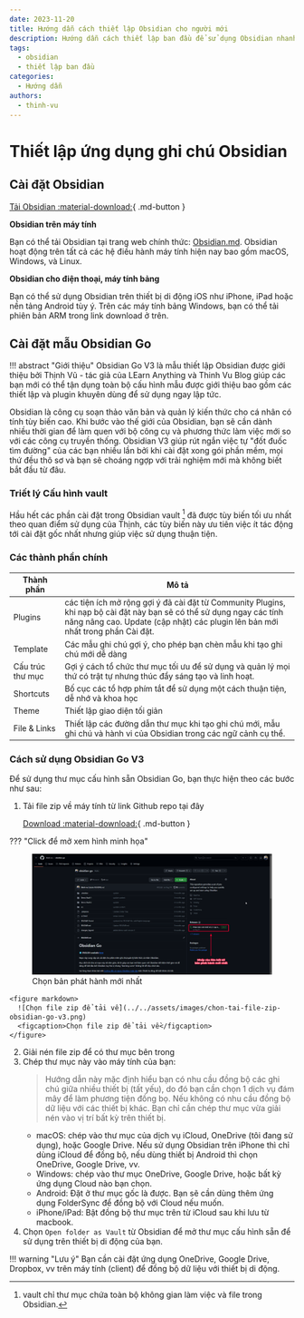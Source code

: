 ```yaml
---
date: 2023-11-20
title: Hướng dẫn cách thiết lập Obsidian cho người mới
description: Hướng dẫn cách thiết lập ban đầu để sử dụng Obsidian nhanh chóng.
tags:
  - obsidian
  - thiết lập ban đầu
categories:
  - Hướng dẫn
authors:
  - thinh-vu
---
```


# Thiết lập ứng dụng ghi chú Obsidian
## Cài đặt Obsidian

[Tải Obsidian :material-download:](https://obsidian.md/download){ .md-button }

**Obsidian trên máy tính**

Bạn có thể tải Obsidian tại trang web chính thức: [Obsidian.md](https://obsidian.md). Obsidian hoạt động trên tất cả các hệ điều hành máy tính hiện nay bao gồm macOS, Windows, và Linux.

**Obsidian cho điện thoại, máy tính bảng**

Bạn có thể sử dụng Obsidian trên thiết bị di động iOS như iPhone, iPad hoặc nền tảng Android tùy ý. Trên các máy tính bảng Windows, bạn có thể tải phiên bản ARM trong link download ở trên.

## Cài đặt mẫu Obsidian Go
!!! abstract "Giới thiệu"
	Obsidian Go V3 là mẫu thiết lập Obsidian được giới thiệu bởi Thịnh Vũ - tác giả của LEarn Anything và Thinh Vu Blog giúp các bạn mới có thể tận dụng toàn bộ cấu hình mẫu được giới thiệu bao gồm các thiết lập và plugin khuyên dùng để sử dụng ngay lập tức. 

Obsidian là công cụ soạn thảo văn bản và quản lý kiến thức cho cá nhân có tính tùy biến cao. Khi bước vào thế giới của Obsidian, bạn sẽ cần dành nhiều thời gian để làm quen với bộ công cụ và phương thức làm việc mới so với các công cụ truyền thống. Obsidian V3 giúp rút ngắn việc tự "đốt đuốc tìm đường" của các bạn nhiều lần bởi khi cài đặt xong gói phần mềm, mọi thứ đều thô sơ và bạn sẽ choáng ngợp với trải nghiệm mới mà không biết bắt đầu từ đâu.

### Triết lý Cấu hình vault
Hầu hết các phần cài đặt trong Obsidian vault [^1] đã được tùy biến tối ưu nhất theo quan điểm sử dụng của Thịnh, các tùy biến này ưu tiên việc ít tác động tới cài đặt gốc nhất nhưng giúp việc sử dụng thuận tiện.

[^1]: vault chỉ thư mục chứa toàn bộ không gian làm việc và file trong Obsidian.
### Các thành phần chính
Thành phần | Mô tả
--- | ---
Plugins | các tiện ích mở rộng gợi ý đã cài đặt từ Community Plugins, khi nạp bộ cài đặt này bạn sẽ có thể sử dụng ngay các tính năng nâng cao. Update (cập nhật) các plugin lên bản mới nhất trong phần Cài đặt.
Template | Các mẫu ghi chú gợi ý, cho phép bạn chèn mẫu khi tạo ghi chú mới dễ dàng
Cấu trúc thư mục | Gợi ý cách tổ chức thư mục tối ưu để sử dụng và quản lý mọi thứ có trật tự nhưng thúc đẩy sáng tạo và linh hoạt.
Shortcuts | Bố cục các tổ hợp phím tắt để sử dụng một cách thuận tiện, dễ nhớ và khoa học
Theme | Thiết lập giao diện tối giản
File & Links | Thiết lập các đường dẫn thư mục khi tạo ghi chú mới, mẫu ghi chú và hành vi của Obsidian trong các ngữ cảnh cụ thể.

### Cách sử dụng Obsidian Go V3

Để sử dụng thư mục cấu hình sẵn Obsidian Go, bạn thực hiện theo các bước như sau:

1. Tải file zip về máy tính từ link Github repo tại đây

	[Download :material-download:](https://github.com/thinh-vu/obsidian-go){ .md-button }

??? "Click để mở xem hình minh họa"
	<figure markdown>
	  ![Chọn bản phát hành mới nhất](../../assets/images/chon-phien-ban-obsidian-go-v3-moi-nhat-de-tai-ve.png)
	  <figcaption>Chọn bản phát hành mới nhất</figcaption>
	</figure>
	
	<figure markdown>
	  ![Chọn file zip để tải về](../../assets/images/chon-tai-file-zip-obsidian-go-v3.png)
	  <figcaption>Chọn file zip để tải về</figcaption>
	</figure>
2. Giải nén file zip để có thư mục bên trong
3. Chép thư mục này vào máy tính của bạn:
	> Hướng dẫn này mặc định hiểu bạn có nhu cầu đồng bộ các ghi chú giữa nhiều thiết bị (tất yếu), do đó bạn cần chọn 1 dịch vụ đám mây để làm phương tiện đồng bọ. Nếu không có nhu cầu đồng bộ dữ liệu với các thiết bị khác. Bạn chỉ cần chép thư mục vừa giải nén vào vị trí bất kỳ trên thiết bị.
	- macOS: chép vào thư mục của dịch vụ iCloud, OneDrive (tôi đang sử dụng), hoặc Google Drive. Nếu sử dụng Obsidian trên iPhone thì chỉ dùng iCloud để đồng bộ, nếu dùng thiết bị Android thì chọn OneDrive, Google Drive, vv.
	- Windows: chép vào thư mục OneDrive, Google Drive, hoặc bất kỳ ứng dụng Cloud nào bạn chọn.
	- Android: Đặt ở thư mục gốc là được. Bạn sẽ cần dùng thêm ứng dụng FolderSync để đồng bộ với Cloud nếu muốn.
	- iPhone/iPad: Bật đồng bộ thư mục trên từ iCloud sau khi lưu từ macbook.
4. Chọn `Open folder as Vault` từ Obsidian để mở thư mục cấu hình sẵn để sử dụng trên thiết bị di động của bạn.

!!! warning "Lưu ý"
	Bạn cần cài đặt ứng dụng OneDrive, Google Drive, Dropbox, vv trên máy tính (client) để đồng bộ dữ liệu với thiết bị di động.